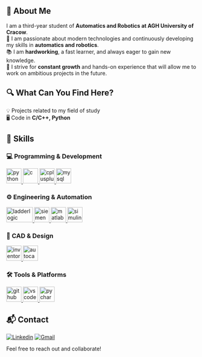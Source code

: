 
## 📌 About Me  
I am a third-year student of **Automatics and Robotics at AGH University of Cracow**.  
🔧 I am passionate about modern technologies and continuously developing my skills in **automatics and robotics**.  
📚 I am **hardworking**, a fast learner, and always eager to gain new knowledge.  
🎯 I strive for **constant growth** and hands-on experience that will allow me to work on ambitious projects in the future.  

## 🔍 What Can You Find Here?  
💡 Projects related to my field of study  
🖥️ Code in **C/C++, Python**  

## 🚀 Skills  

### 💻 Programming & Development  
<a href="https://www.python.org" target="_blank" rel="noreferrer"> <img src="https://skillicons.dev/icons?i=python" alt="python" width="40" height="40"/> </a>  <a href="https://www.cprogramming.com/" target="_blank" rel="noreferrer"> <img src="https://skillicons.dev/icons?i=c" alt="c" width="40" height="40"/> </a>  <a href="https://www.w3schools.com/cpp/" target="_blank" rel="noreferrer"> <img src="https://skillicons.dev/icons?i=cpp" alt="cplusplus" width="40" height="40"/> </a>  <a href="https://www.postgresql.com/" target="_blank" rel="noreferrer"> <img src="https://skillicons.dev/icons?i=postgresql" alt="mysql" width="40" height="40"/> </a>  

### ⚙️ Engineering & Automation  
<a href="https://en.wikipedia.org/wiki/Ladder_logic" target="_blank" rel="noreferrer"> <img src="https://ladderlogicworld.com/wp-content/uploads/2021/02/cropped-LadderLogicWorld-Logo-480x287-1.jpg" alt="ladderlogic" width="70" height="40"/> </a>  <a href="https://new.siemens.com/global/en/products/automation.html" target="_blank" rel="noreferrer"> <img src="https://cdn.jsdelivr.net/npm/simple-icons@3.0.1/icons/siemens.svg" alt="siemens" width="40" height="40"/> </a>  <a href="https://www.mathworks.com/products/matlab.html" target="_blank" rel="noreferrer"> <img src="https://skillicons.dev/icons?i=matlab" alt="matlab" width="40" height="40"/> </a>  <a href="https://www.mathworks.com/products/simulink.html" target="_blank" rel="noreferrer"> <img src="https://upload.wikimedia.org/wikipedia/commons/3/36/Simulink_Logo_%28non-wordmark%29.png" alt="simulink" width="40" height="40"/> </a>  

### 🎨 CAD & Design  
<a href="https://www.autodesk.com/products/inventor/overview" target="_blank" rel="noreferrer"> <img src="https://cad-project.pl/wp-content/uploads/2021/10/autodesk-inventor-professional-product-icon-social-400.png" alt="inventor" width="40" height="40"/> </a>  <a href="https://www.autodesk.com/products/autocad/overview" target="_blank" rel="noreferrer"> <img src="https://skillicons.dev/icons?i=autocad" alt="autocad" width="40" height="40"/> </a>  

### 🛠 Tools & Platforms  
<a href="https://github.com/" target="_blank" rel="noreferrer"> <img src="https://skillicons.dev/icons?i=github" alt="github" width="40" height="40"/> </a>  <a href="https://code.visualstudio.com/" target="_blank" rel="noreferrer"> <img src="https://skillicons.dev/icons?i=vscode" alt="vscode" width="40" height="40"/> </a>  <a href="https://www.jetbrains.com/pycharm/" target="_blank" rel="noreferrer"> <img src="https://skillicons.dev/icons?i=pycharm" alt="pycharm" width="40" height="40"/> </a>  

## 📬 Contact  
[![Linkedin](https://skillicons.dev/icons?i=linkedin)](https://www.linkedin.com/in/dawid-świgut-8283ba287/)  [![Gmail](https://skillicons.dev/icons?i=gmail)](mailto:dawidswigut@gmail.com)

Feel free to reach out and collaborate!
